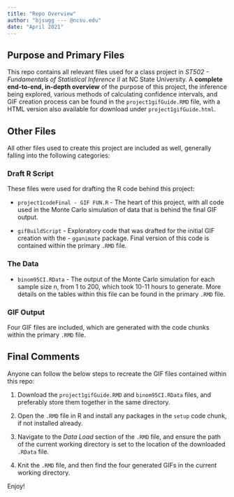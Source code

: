 ```yaml
---
title: "Repo Overview"
author: "bjsugg --- @ncsu.edu"
date: "April 2021"
---
```


## Purpose and Primary Files  

This repo contains all relevant files used for a class project in *ST502 - Fundamentals of Statistical Inference II* at NC State University. A **complete end-to-end, in-depth overview** of the purpose of this project, the inference being explored, various methods of calculating confidence intervals, and GIF creation process can be found in the `project1gifGuide.RMD` file, with a HTML version also available for download under `project1gifGuide.html`.  

## Other Files  

All other files used to create this project are included as well, generally falling into the following categories:  

### Draft R Script  

These files were used for drafting the R code behind this project:  

* `project1codeFinal - GIF FUN.R` - The heart of this project, with all code used in the Monte Carlo simulation of data that is behind the final GIF output.  

* `gifBuildScript` - Exploratory code that was drafted for the initial GIF creation with the - `gganimate` package. Final version of this code is contained within the primary `.RMD` file.  

### The Data  

* `binom95CI.RData` - The output of the Monte Carlo simulation for each sample size n, from 1 to 200, which took 10-11 hours to generate. More details on the tables within this file can be found in the primary `.RMD` file.  

### GIF Output  

Four GIF files are included, which are generated with the code chunks within the primary `.RMD` file.

## Final Comments

Anyone can follow the below steps to recreate the GIF files contained within this repo:  

1. Download the `project1gifGuide.RMD` and `binom95CI.RData` files, and preferably store them together in the same directory.  

2. Open the `.RMD` file in R and install any packages in the `setup` code chunk, if not installed already.  

3. Navigate to the *Data Load* section of the `.RMD` file, and ensure the path of the current working directory is set to the location of the downloaded `.RData` file.  

4. Knit the `.RMD` file, and then find the four generated GIFs in the current working directory.  

Enjoy!  
